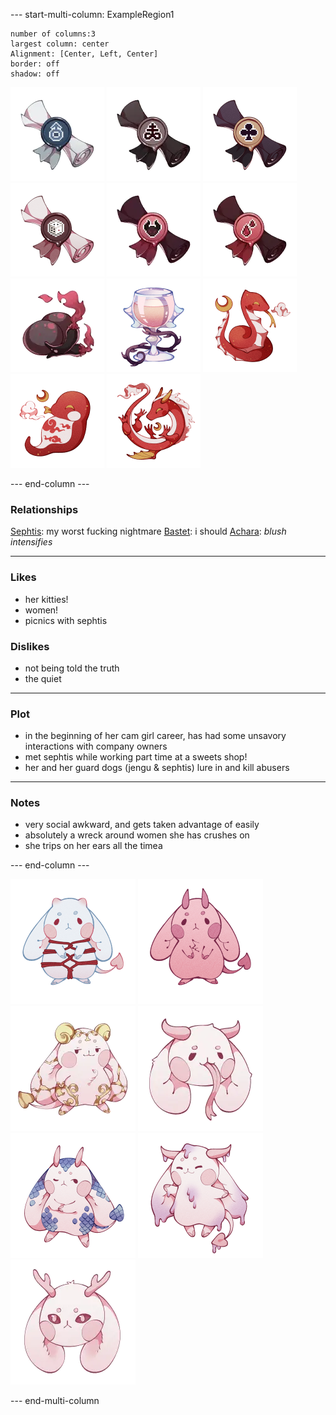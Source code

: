 --- start-multi-column: ExampleRegion1  
```column-settings  
number of columns:3  
largest column: center 
Alignment: [Center, Left, Center]
border: off
shadow: off
```

![75](Images/Titles/he-him.png) ![75](Images/Titles/preist-of-sulfer.png) ![75](Images/Titles/wonderland-bouncer.png) ![75](Images/Titles/gambler.png) ![75](Images/Titles/sinner.png) ![75](Images/Titles/bloodthirsty.png)
![100](Images/food/demon-pepper.png) ![](Images/food/shardonnay.png)
![100](Images/pets/festival-sceil.png) ![100](Images/pets/festival-tsuchi.png) ![100](Images/pets/festival-ryudra.png)

--- end-column ---

### Relationships
[Sephtis](Sephtis.md): my worst fucking nightmare
[Bastet](Bastet.md): i should
[Achara](Achara.md): *blush intensifies*

---
### Likes
- her kitties!
- women!
- picnics with sephtis
### Dislikes
- not being told the truth
- the quiet
---
### Plot
- in the beginning of her cam girl career, has had some unsavory interactions with company owners
- met sephtis while working part time at a sweets shop!
- her and her guard dogs (jengu & sephtis) lure in and kill abusers
---
### Notes
- very social awkward, and gets taken advantage of easily
- absolutely a wreck around women she has crushes on
- she trips on her ears all the timea

--- end-column ---

![100](Images/Species/succubun.png)
![100](Images/Subtypes/greed.png)
![100](Images/Traits/gilded.png)
![100](Images/Traits/devils-tounge.png)
![100](Images/Traits/scales.png)
![100](Images/Traits/melty.png)
![](Images/Traits/evil-eyes.png)

--- end-multi-column